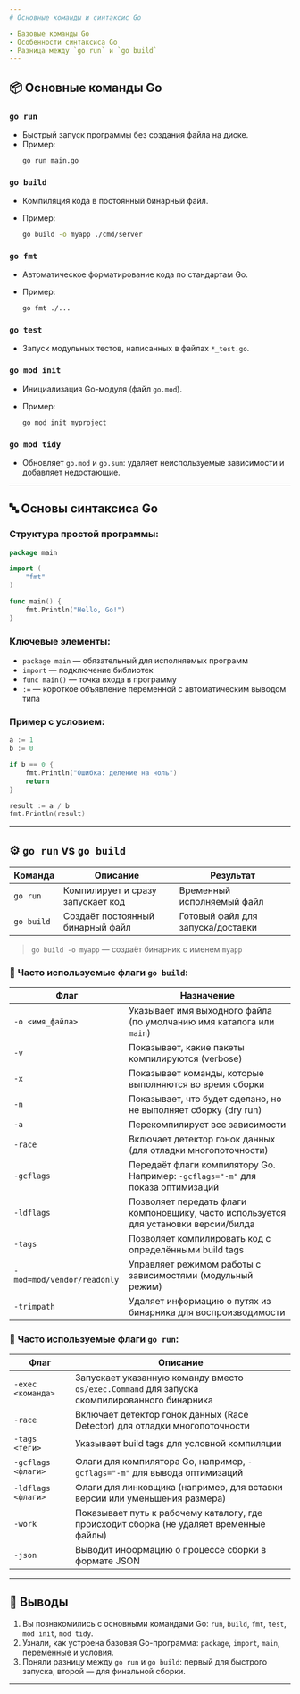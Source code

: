 ```yaml
---
# Основные команды и синтаксис Go

- Базовые команды Go
- Особенности синтаксиса Go
- Разница между `go run` и `go build`
---
```


## 📦 Основные команды Go

### `go run`

- Быстрый запуск программы без создания файла на диске.
- Пример:
  ```bash
  go run main.go
  ```

### `go build`

- Компиляция кода в постоянный бинарный файл.
- Пример:

  ```bash
  go build -o myapp ./cmd/server
  ```

### `go fmt`

- Автоматическое форматирование кода по стандартам Go.
- Пример:

  ```bash
  go fmt ./...
  ```

### `go test`

- Запуск модульных тестов, написанных в файлах `*_test.go`.

### `go mod init`

- Инициализация Go-модуля (файл `go.mod`).
- Пример:

  ```bash
  go mod init myproject
  ```

### `go mod tidy`

- Обновляет `go.mod` и `go.sum`: удаляет неиспользуемые зависимости и добавляет недостающие.

---

## 🔤 Основы синтаксиса Go

### Структура простой программы:

```go
package main

import (
	"fmt"
)

func main() {
	fmt.Println("Hello, Go!")
}
```

### Ключевые элементы:

- `package main` — обязательный для исполняемых программ
- `import` — подключение библиотек
- `func main()` — точка входа в программу
- `:=` — короткое объявление переменной с автоматическим выводом типа

### Пример с условием:

```go
a := 1
b := 0

if b == 0 {
	fmt.Println("Ошибка: деление на ноль")
	return
}

result := a / b
fmt.Println(result)
```

---

## ⚙️ `go run` vs `go build`

| Команда    | Описание                          | Результат                         |
| ---------- | --------------------------------- | --------------------------------- |
| `go run`   | Компилирует и сразу запускает код | Временный исполняемый файл        |
| `go build` | Создаёт постоянный бинарный файл  | Готовый файл для запуска/доставки |

> `go build -o myapp` — создаёт бинарник с именем `myapp`

### 🔧 **Часто используемые флаги `go build`:**

| Флаг                       | Назначение                                                                           |
| -------------------------- | ------------------------------------------------------------------------------------ |
| `-o <имя_файла>`           | Указывает имя выходного файла (по умолчанию имя каталога или `main`)                 |
| `-v`                       | Показывает, какие пакеты компилируются (verbose)                                     |
| `-x`                       | Показывает команды, которые выполняются во время сборки                              |
| `-n`                       | Показывает, что будет сделано, но не выполняет сборку (dry run)                      |
| `-a`                       | Перекомпилирует все зависимости                                                      |
| `-race`                    | Включает детектор гонок данных (для отладки многопоточности)                         |
| `-gcflags`                 | Передаёт флаги компилятору Go. Например: `-gcflags="-m"` для показа оптимизаций      |
| `-ldflags`                 | Позволяет передать флаги компоновщику, часто используется для установки версии/билда |
| `-tags`                    | Позволяет компилировать код с определёнными build tags                               |
| `-mod=mod/vendor/readonly` | Управляет режимом работы с зависимостями (модульный режим)                           |
| `-trimpath`                | Удаляет информацию о путях из бинарника для воспроизводимости                        |

### 🔧 **Часто используемые флаги `go run`:**

| Флаг               | Описание                                                                                     |
| ------------------ | -------------------------------------------------------------------------------------------- |
| `-exec <команда>`  | Запускает указанную команду вместо `os/exec.Command` для запуска скомпилированного бинарника |
| `-race`            | Включает детектор гонок данных (Race Detector) для отладки многопоточности                   |
| `-tags <теги>`     | Указывает build tags для условной компиляции                                                 |
| `-gcflags <флаги>` | Флаги для компилятора Go, например, `-gcflags="-m"` для вывода оптимизаций                   |
| `-ldflags <флаги>` | Флаги для линковщика (например, для вставки версии или уменьшения размера)                   |
| `-work`            | Показывает путь к рабочему каталогу, где происходит сборка (не удаляет временные файлы)      |
| `-json`            | Выводит информацию о процессе сборки в формате JSON                                          |

---

## 📌 Выводы

1. Вы познакомились с основными командами Go: `run`, `build`, `fmt`, `test`, `mod init`, `mod tidy`.
2. Узнали, как устроена базовая Go-программа: `package`, `import`, `main`, переменные и условия.
3. Поняли разницу между `go run` и `go build`: первый для быстрого запуска, второй — для финальной сборки.

---
